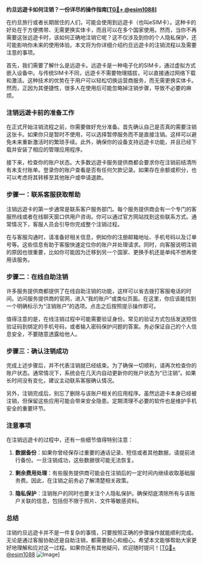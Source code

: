**约旦远遊卡如何注销？一份详尽的操作指南[[TG💪+ @esim1088](https://t.me/s/esim1088)]**

在约旦旅行或者长期居住的人们，可能会使用到远遊卡（也叫eSIM卡）。这种卡的好处在于方便携带、无需更换实体卡，而且可以在多个国家使用。然而，当你不再需要这张远遊卡时，该如何正确地注销它呢？这不仅涉及到你的个人隐私保护，还可能影响你未来的使用体验。本文将为你详细介绍约旦远遊卡的注销流程以及需要注意的事项。

首先，我们需要了解什么是远遊卡。远遊卡是一种电子化的SIM卡，通过虚拟方式嵌入设备中。与传统SIM卡不同，远遊卡不需要物理插拔，可以直接通过网络下载和激活。这种技术的优势在于用户可以轻松切换运营商服务，而无需更换实体卡。然而，正因为其便捷性，很多人在使用后可能忽略掉注销步骤，导致不必要的麻烦。

### 注销远遊卡前的准备工作

在正式开始注销流程之前，你需要做好充分准备。首先确认自己是否真的需要注销这张卡。如果你只是暂时不使用，可以选择暂停服务而不是直接注销。这样可以避免未来重新激活时的繁琐手续。此外，确保你的设备支持远遊卡功能，并且已经下载并安装了相应的管理应用程序。

接下来，检查你的账户状态。大多数远遊卡服务提供商都会要求你在注销前结清所有未支付账单。登录你的账户查看是否有任何欠款记录。如果存在余额或积分，也可以考虑将其转移至其他账户或申请退款。

### 步骤一：联系客服获取帮助

注销远遊卡的第一步通常是联系客户服务部门。每个服务提供商会有一个专门的客服热线或者在线聊天窗口供用户咨询。你可以通过官方网站找到这些联系方式。通常情况下，客服人员会引导你完成整个注销过程。

在与客服沟通时，请准备好相关信息，例如你的注册邮箱地址、手机号码以及订单号等。这些信息有助于客服快速定位你的账户并处理请求。同时，向客服说明注销的原因也很重要，比如你可能因为迁移到另一个国家、更换手机还是单纯不想再使用该服务。

### 步骤二：在线自助注销

许多服务提供商都提供了在线自助注销的功能，这样可以省去拨打客服电话的时间。访问服务提供商的官网，进入“我的账户”或类似页面。在这里，你应该能找到一个明确标示为“注销账户”的选项。点击之后按照提示操作即可。

值得注意的是，在线注销过程中可能需要验证身份。常见的验证方式包括发送短信验证码到绑定的手机号码，或者输入密码保护问题的答案。务必保证自己的个人信息安全，不要随意透露给他人。

### 步骤三：确认注销成功

完成上述步骤后，并不代表注销就已经结束。为了确保一切顺利，请再次检查你的账户状态。通常情况下，系统会在几天内自动更新你的账户状态为“已注销”。如果长时间没有变化，建议主动联系客服确认情况。

另外，注销完成后，别忘了删除与该账户相关的应用程序。虽然远遊卡本身已经被注销，但保留这些应用可能会带来安全隐患。定期清理不必要的软件也是维护手机安全的重要环节。

### 注意事项

在注销远遊卡的过程中，还有一些细节值得特别注意：

1. **数据备份**：如果你曾经保存过重要的通话记录、短信或者其他数据，请提前进行备份。一旦注销成功，这些数据很可能无法恢复。
   
2. **剩余费用处理**：有些服务提供商可能会在注销后的一定时间内继续收取基础服务费。因此，在注销之前务必了解清楚相关政策。

3. **隐私保护**：注销账户的同时也要关注个人隐私保护。确保彻底清除所有与该账户关联的信息，包括但不限于照片、文件等敏感资料。

### 总结

注销约旦远遊卡并不是一件复杂的事情，只要按照正确的步骤操作就能顺利完成。无论是通过客服协助还是自助注销，都需要耐心和细心。希望本文能够帮助大家更好地理解和应对这一过程。如果你还有其他疑问，欢迎随时提问！[[TG💪+ @esim1088](https://t.me/s/esim1088) ![Image](https://i.postimg.cc/4NQfJmqS/Snipaste-2025-05-13-00-14-12.png)]